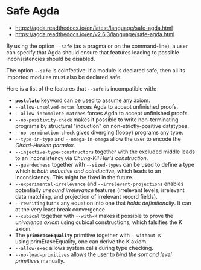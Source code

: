 # Safe Agda

- https://agda.readthedocs.io/en/latest/language/safe-agda.html
- https://agda.readthedocs.io/en/v2.6.3/language/safe-agda.html

By using the option `--safe` (as a pragma or on the command-line), a user can specify that Agda should ensure that features leading to possible inconsistencies should be disabled.

The option `--safe` is coinfective: if a module is declared safe, then all its imported modules must also be declared safe.

Here is a list of the features that `--safe` is incompatible with:
- __`postulate`__ keyword 
  can be used to assume any axiom.
- `--allow-unsolved-metas` 
  forces Agda to accept unfinished proofs.
- `--allow-incomplete-matches` 
  forces Agda to accept unfinished proofs.
- `--no-positivity-check` 
  makes it possible to write non-terminating programs by structural "induction" on non-strictly-positive datatypes.
- `--no-termination-check` 
  gives diverging (loopy) programs any type.
- `--type-in-type` and `--omega-in-omega` 
  allow the user to encode the *Girard-Hurken paradox*.
- `--injective-type-constructors` together with the excluded middle 
   leads to an inconsistency via *Chung-Kil Hur's construction*.
- `--guardedness` together with `--sized-types` 
  can be used to define a type which is *both inductive and coinductive*, which leads to an inconsistency. This might be fixed in the future.
- `--experimental-irrelevance` and `--irrelevant-projections` 
  enables potentially *unsound irrelevance* features (irrelevant levels, irrelevant data matching, and projection of irrelevant record fields).
- `--rewriting` 
  turns any equation into one that *holds definitionally*. 
  It can at the very least break convergence.
- `--cubical` together with `--with-K`
  makes it possible to prove the *univalence axiom* using cubical constructions, which falsifies the K axiom.
- The __`primEraseEquality`__ primitive together with `--without-K`   
  using primEraseEquality, one can derive the K axiom.
- `--allow-exec` 
  allows system calls during type checking.
- `--no-load-primitives` 
  allows the user to *bind the sort and level primitives* manually.
